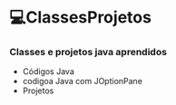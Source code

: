  # 💻ClassesProjetos
### Classes e projetos java aprendidos

- Códigos Java
- codigoa Java com JOptionPane
- Projetos
